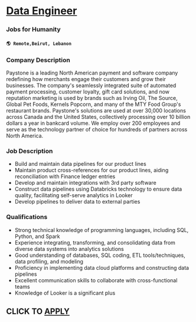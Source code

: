 # [Data Engineer](https://www.remotewlb.com/apply/data-engineer-116211)  
### Jobs for Humanity  
#### `🌎 Remote,Beirut, Lebanon`  

### **Company Description**

Paystone is a leading North American payment and software company redefining how merchants engage their customers and grow their businesses. The company's seamlessly integrated suite of automated payment processing, customer loyalty, gift card solutions, and now reputation marketing is used by brands such as Irving Oil, The Source, Global Pet Foods, Kernels Popcorn, and many of the MTY Food Group's restaurant brands. Paystone's solutions are used at over 30,000 locations across Canada and the United States, collectively processing over 10 billion dollars a year in bankcard volume. We employ over 200 employees and serve as the technology partner of choice for hundreds of partners across North America.

### **Job Description**

  * Build and maintain data pipelines for our product lines
  * Maintain product cross-references for our product lines, aiding reconciliation with Finance ledger entries
  * Develop and maintain integrations with 3rd party software
  * Construct data pipelines using Databricks technology to ensure data quality, facilitating self-serve analytics in Looker
  * Develop pipelines to deliver data to external parties

###  **Qualifications**

  * Strong technical knowledge of programming languages, including SQL, Python, and Spark
  * Experience integrating, transforming, and consolidating data from diverse data systems into analytics solutions
  * Good understanding of databases, SQL coding, ETL tools/techniques, data profiling, and modeling
  * Proficiency in implementing data cloud platforms and constructing data pipelines
  * Excellent communication skills to collaborate with cross-functional teams
  * Knowledge of Looker is a significant plus

  
## CLICK TO [APPLY](https://www.remotewlb.com/apply/data-engineer-116211)

